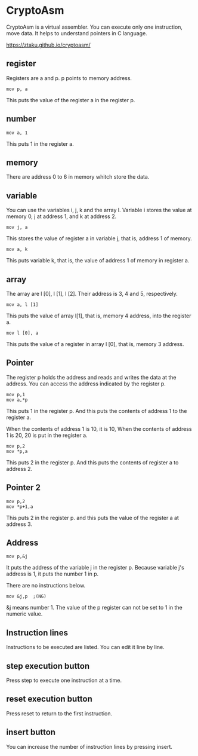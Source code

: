 # CryptoAsm
CryptoAsm is a virtual assembler.
You can execute only one instruction, move data.
It helps to understand pointers in C language.

https://ztaku.github.io/cryptoasm/

## register
Registers are a and p.
p points to memory address.

    mov p, a

This puts the value of the register a in the register p.

## number
    mov a, 1

 This puts 1 in the register a.

## memory
There are address 0 to 6 in memory whitch store the data.

## variable
You can use the variables i, j, k and the array l.
Variable i stores the value at memory 0, j at address 1, and k at address 2.

    mov j, a

This stores the value of register a in variable j, that is, address 1 of memory.

    mov a, k

This puts variable k, that is, the value of address 1 of memory in register a.

## array
The array are l [0], l [1], l [2].
Their address is 3, 4 and 5, respectively.

    mov a, l [1]

This puts the value of array l[1], that is, memory 4 address, into the register a.

    mov l [0], a

This puts the value of a register in array l [0], that is, memory 3 address.

## Pointer
The register p holds the address and reads and  writes the data at the address.
You can access the address indicated by the register p.

    mov p,1
    mov a,*p

This puts 1 in the register p.
And  this puts the contents of address 1 to the register a.

When the contents of address 1 is 10, it is 10,
When the contents of address 1 is 20, 20 is put in the register a.

    mov p,2
    mov *p,a

This puts 2 in the register p.
And this puts the contents of register a to address 2.

## Pointer 2

    mov p,2
    mov *p+1,a

This puts 2 in the register p.
and this puts the value of the register a at address 3.

## Address

    mov p,&j

It puts the address of the variable j in the register p.
Because variable j's address is 1, it puts the number 1 in p.

There are no instructions below.

    mov &j,p  ;(NG)

&j means number 1. The value of the p register can not be set to 1 in the numeric value.

## Instruction lines
Instructions to be executed are listed.
You can edit it line by line.

## step execution button
Press step to execute one instruction at a time.

## reset execution button
Press reset to return to the first instruction.

## insert button
You can increase the number of instruction lines by pressing insert.
